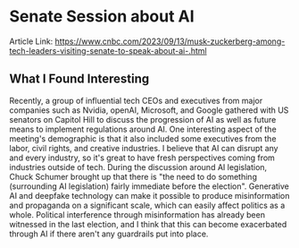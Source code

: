 
# Senate Session about AI 

Article Link: https://www.cnbc.com/2023/09/13/musk-zuckerberg-among-tech-leaders-visiting-senate-to-speak-about-ai-.html

## What I Found Interesting 

Recently, a group of influential tech CEOs and executives from major companies such as Nvidia, openAI, Microsoft, and Google gathered with US senators on Capitol Hill to discuss the progression of AI as well as future means to implement regulations around AI. One interesting aspect of the meeting's demographic is that it also included some executives from the labor, civil rights, and creative industries. I believe that AI can disrupt any and every industry, so it's great to have fresh perspectives coming from industries outside of tech. During the discussion around AI legislation, Chuck Schumer brought up that there is "the need to do something (surrounding AI legislation) fairly immediate before the election". Generative AI and deepfake technology can make it possible to produce misinformation and propaganda on a significant scale, which can easily affect politics as a whole. Political interference through misinformation has already been witnessed in the last election, and I think that this can become exacerbated through AI if there aren't any guardrails put into place. 